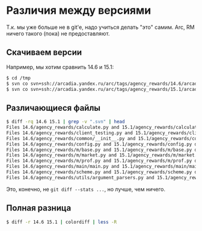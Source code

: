 Различия между версиями
=======================

Т.к. мы уже больше не в git'e, надо учиться делать "это" самим.
Arc, RM ничего такого (пока) не предоставляют.


Скачиваем версии
-----------------

Например, мы хотим сравнить 14.6 и 15.1:

```bash
$ cd /tmp
$ svn co svn+ssh://arcadia.yandex.ru/arc/tags/agency_rewards/14.6/arcadia/billing/agency_rewards 14.6
$ svn co svn+ssh://arcadia.yandex.ru/arc/tags/agency_rewards/15.1/arcadia/billing/agency_rewards 15.1
```

Различающиеся файлы
-------------------

```bash
$ diff -rq 14.6 15.1 | grep -v ".svn" | head                         
Files 14.6/agency_rewards/calculate.py and 15.1/agency_rewards/calculate.py differ
Files 14.6/agency_rewards/client_testing.py and 15.1/agency_rewards/client_testing.py differ
Files 14.6/agency_rewards/common/__init__.py and 15.1/agency_rewards/common/__init__.py differ
Files 14.6/agency_rewards/config.py and 15.1/agency_rewards/config.py differ
Files 14.6/agency_rewards/m/base.py and 15.1/agency_rewards/m/base.py differ
Files 14.6/agency_rewards/m/market.py and 15.1/agency_rewards/m/market.py differ
Files 14.6/agency_rewards/m/prof.py and 15.1/agency_rewards/m/prof.py differ
Files 14.6/agency_rewards/main/main.py and 15.1/agency_rewards/main/main.py differ
Files 14.6/agency_rewards/scheme.py and 15.1/agency_rewards/scheme.py differ
Files 14.6/agency_rewards/utils/argument_parsers.py and 15.1/agency_rewards/utils/argument_parsers.py differ
```

Это, конечно, не `git diff --stats ...`, но лучше, чем ничего.

Полная разница
--------------

```bash
$ diff -r 14.6 15.1 | colordiff | less -R
```
